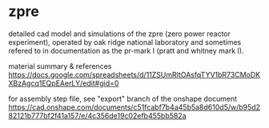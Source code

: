 # zpre
detailed cad model and simulations of the zpre (zero power reactor experiment), operated by oak ridge national laboratory and sometimes refered to in documentation as the pr-mark I (pratt and whitney mark I).

material summary & references https://docs.google.com/spreadsheets/d/11ZSUmRltOAsfqTYV1bR73CMoDKXBzAgcq1EQpEAerLY/edit#gid=0

for assembly step file, see "export" branch of the onshape document https://cad.onshape.com/documents/c51fcabf7b4a45b5a8d610d5/w/b95d282121b777bf2f41a157/e/4c356de19c02efb455bb582a
